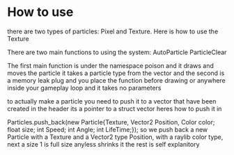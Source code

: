 # How to use
there are two types of particles: Pixel and Texture. Here is how to use the Texture 

There are two main functions to using the system:
AutoParticle
ParticleClear

The first main function is under the namespace poison and it draws and moves the particle it takes a particle type from the vector
and the second is a memory leak plug and you place the function before drawing or anywhere inside your gameplay loop and it takes no parameters

to actually make a particle you need to push it to a vector that have been created in the header its a pointer to a struct vector
heres how to push it in

Particles.push_back(new Particle{Texture, Vector2 Position, Color color; float size; int Speed; int Angle; int LifeTime;});
so we push back a new Particle with a Texture and a Vector2 type Position, with a raylib color type, next a size 1 is full size anyless shrinks it the rest is self explanitory

